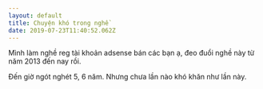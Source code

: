 ```yaml
---
layout: default
title: Chuyện khó trong nghề
date: 2019-07-23T11:40:52.062Z
---
```

Mình làm nghề reg tài khoản adsense bán các bạn ạ, đeo đuổi nghề này từ năm 2013 đến nay rồi.

Đến giờ ngót nghét 5,  6 năm. Nhưng chưa lần nào khó khăn như lần này.
